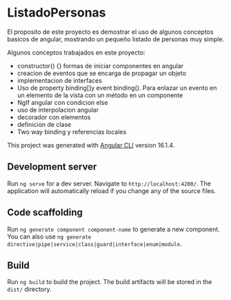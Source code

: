 # ListadoPersonas

El proposito de este proyecto es demostrar el uso de algunos conceptos basicos de angular, mostrando un pequeño listado de personas muy simple.

Algunos conceptos trabajados en este proyecto:
* constructor() {} formas de iniciar componentes en angular
* creacion de eventos que se encarga de propagar un objeto
* implementacion de interfaces
* Uso de property binding[]y event binding(). Para enlazar un evento en un elemento de la vista con un método en un componente
* NgIf angular con condicion else
* uso de interpolacion angular
* decorador con elementos
* definicion de clase
* Two way binding y referencias locales





This project was generated with [Angular CLI](https://github.com/angular/angular-cli) version 16.1.4.

## Development server

Run `ng serve` for a dev server. Navigate to `http://localhost:4200/`. The application will automatically reload if you change any of the source files.

## Code scaffolding

Run `ng generate component component-name` to generate a new component. You can also use `ng generate directive|pipe|service|class|guard|interface|enum|module`.

## Build

Run `ng build` to build the project. The build artifacts will be stored in the `dist/` directory.


